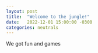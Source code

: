 ```yaml
---
layout: post
title:  "Welcome to the jungle!"
date:   2022-12-01 15:00:00 -0300
categories: neutrals
---
```


We got fun and games

